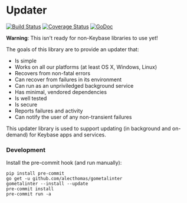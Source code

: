 # Updater

[![Build Status](https://travis-ci.org/keybase/go-updater.svg?branch=master)](https://travis-ci.org/keybase/go-updater)
[![Coverage Status](https://coveralls.io/repos/github/keybase/go-updater/badge.svg?branch=master)](https://coveralls.io/github/keybase/go-updater?branch=master)
[![GoDoc](https://godoc.org/github.com/keybase/go-updater?status.svg)](https://godoc.org/github.com/keybase/go-updater)

**Warning**: This isn't ready for non-Keybase libraries to use yet!

The goals of this library are to provide an updater that:

- Is simple
- Works on all our platforms (at least OS X, Windows, Linux)
- Recovers from non-fatal errors
- Can recover from failures in its environment
- Can run as an unpriviledged background service
- Has minimal, vendored dependencies
- Is well tested
- Is secure
- Reports failures and activity
- Can notify the user of any non-transient failures

This updater library is used to support updating (in background and on-demand)
for Keybase apps and services.


### Development

Install the pre-commit hook (and run manually):

```
pip install pre-commit
go get -u github.com/alecthomas/gometalinter
gometalinter --install --update
pre-commit install
pre-commit run -a
```
